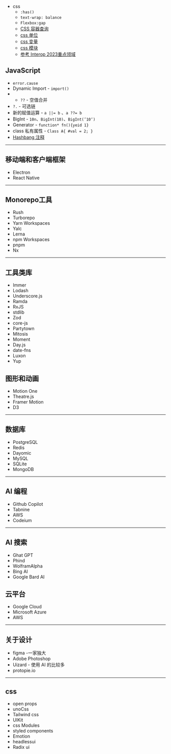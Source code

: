 
- css
	- `:has()`
	- `text-wrap: balance`
	- `Flexbox:gap`
	- [CSS 容器查询](https://developer.mozilla.org/zh-CN/docs/Web/CSS/CSS_container_queries)
	- [css 单位](https://developer.mozilla.org/zh-CN/docs/Web/CSS/length)
	- [css 变量](https://open-props.style/)
	- [css 模块](https://github.com/css-modules/css-modules)
	- [参考 Interop 2023重点领域](https://web.dev/blog/interop-2023?hl=zh-cn#**the_interop_2023_focus_areas**)


## JavaScript

- `error.cause`
- Dynamic Import - `import()`
- - `??` - 空值合并
- `?.` - 可选链
- 新的赋值运算 - `a ||= b` 、`a ??= b`
- BigInt - `10n`、`BigInt(10)`、`BigInt(’10‘)`
- Generator - `function* fn(){yeid 1}`
- class 私有属性 - `Class A{ #val = 2; }`
- [Hashbang 注释](https://developer.mozilla.org/zh-CN/docs/Web/JavaScript/Reference/Lexical_grammar#hashbang_%E6%B3%A8%E9%87%8A)

--- 
## 移动端和客户端框架

- Electron
- React Native


----
## Monorepo工具

- Rush
- Turborepo
- Yarn Workspaces
- Yalc
- Lerna
- npm Workspaces
- pnpm
- Nx

----
## 工具类库

- Immer
- Lodash
- Underscore.js
- Ramda
- RxJS
- stdlib
- Zod
- core-js
- Partytown
- Mitosis
- Moment
- Day.js
- date-fns
- Luxon
- Yup

## 图形和动画

- Motion One
- Theatre.js
- Framer Motion
- D3

---

## 数据库

- PostgreSQL
- Redis
- Dayomic
- MySQL
- SQLite
- MongoDB

---
## AI 编程

- Github Copilot
- Tabnine
- AWS
- Codeium

---
## AI 搜索

- Ghat GPT
- Phind
- WolframAlpha
- Bing AI
- Google Bard AI

## 云平台

- Google Cloud
- Microsoft Azure
- AWS


--- 
## 关于设计

- figma -一家独大
- Adobe Photoshop 
- Uizard - 使用 AI 的比较多
- protopie.io

---
## css

- open props
- unoCss
- Tailwind css
- UIKit
- css Modules
- styled components
- Emotion
- headlessui
- Radix ui